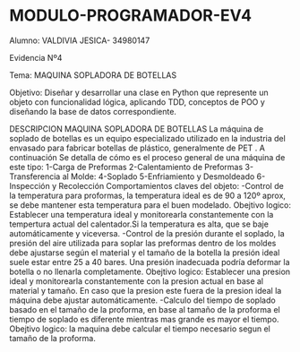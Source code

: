 # MODULO-PROGRAMADOR-EV4

Alumno: VALDIVIA JESICA- 34980147

Evidencia Nº4

Tema: MAQUINA SOPLADORA DE BOTELLAS

Objetivo: Diseñar y desarrollar una clase en Python que represente un objeto con funcionalidad
lógica, aplicando TDD, conceptos de POO y diseñando la base de datos correspondiente.

DESCRIPCION MAQUINA SOPLADORA DE BOTELLAS
La máquina de soplado de botellas es un equipo especializado utilizado en la industria del envasado para fabricar botellas de plástico, generalmente de PET . A continuación Se detalla
de cómo es el proceso general de una máquina de este tipo:
1-Carga de Preformas
2-Calentamiento de Preformas
3-Transferencia al Molde:
4-Soplado
5-Enfriamiento y Desmoldeado
6-Inspección y Recolección
Comportamientos claves del objeto:
-Control de la temperatura para proformas, la temperatura ideal es de 90 a 120º aprox, se debe mantener esta temperatura para el buen modelado.
 Obejtivo logico: Establecer una temperatura ideal y monitorearla constantemente con la tempertura actual del calentador.Si la temperatura es alta, que se baje automáticamente y viceversa.
-Control de la presión durante el soplado, la presión del aire utilizada para soplar las preformas dentro de los moldes debe ajustarse según el material 
y el tamaño de la botella la presión ideal suele estar entre 25 a 40 bares. Una presión inadecuada podría deformar la botella o no llenarla completamente.
 Obejtivo logico: Establecer una presion ideal y monitorearla constantemente con la presion actual en base al material y tamaño. En caso que la presion este fuera de la presion ideal la máquina debe 
 ajustar automáticamente.
-Calculo del tiempo de soplado basado en el tamaño de la proforma, en base al tamaño de la proforma el tiempo de soplado es diferente mientras mas grande es mayor el tiempo.
Obejtivo logico: la maquina debe calcular el tiempo necesario segun el tamaño de la proforma.
 




